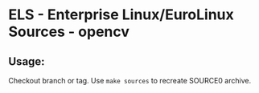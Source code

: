 # ELS - Enterprise Linux/EuroLinux Sources - opencv
 
## Usage:
  Checkout branch or tag. Use `make sources` to recreate  SOURCE0 archive.
